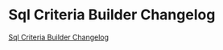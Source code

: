 # Sql Criteria Builder Changelog

[Sql Criteria Builder Changelog](https://github.com/oliwierptak/everon-criteria-builder/releases)
